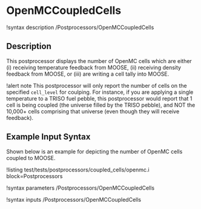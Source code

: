 # OpenMCCoupledCells

!syntax description /Postprocessors/OpenMCCoupledCells

## Description

This postprocessor displays the number of OpenMC cells which are either (i) receiving temperature feedback from MOOSE, (ii) receiving density feedback from MOOSE, or (iii) are writing a cell tally into MOOSE.

!alert note
This postprocessor will only report the number of cells on the specified `cell_level` for coulping. For instance, if you are applying a single temperature to a TRISO fuel pebble, this postprocessor would report that 1 cell is being coupled (the universe filled by the TRISO pebble), and NOT the 10,000+ cells comprising that universe (even though they will receive feedback).

## Example Input Syntax

Shown below is an example for depicting the number of OpenMC cells coupled to MOOSE.

!listing test/tests/postprocessors/coupled_cells/openmc.i
  block=Postprocessors

!syntax parameters /Postprocessors/OpenMCCoupledCells

!syntax inputs /Postprocessors/OpenMCCoupledCells
